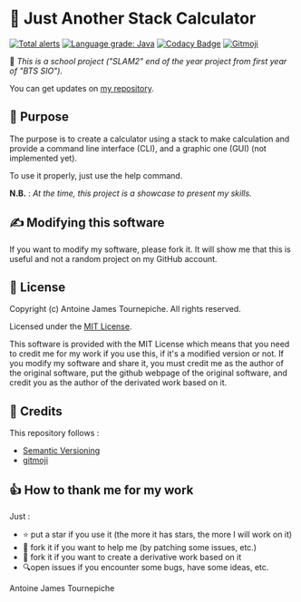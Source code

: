 # 🧮 Just Another Stack Calculator

[![Total alerts](https://img.shields.io/lgtm/alerts/g/AntoineJT/jasc.svg?logo=lgtm&logoWidth=18)](https://lgtm.com/projects/g/AntoineJT/jasc/alerts/) [![Language grade: Java](https://img.shields.io/lgtm/grade/java/g/AntoineJT/jasc.svg?logo=lgtm&logoWidth=18)](https://lgtm.com/projects/g/AntoineJT/jasc/context:java) [![Codacy Badge](https://api.codacy.com/project/badge/Grade/4f80841715e3436dad0800ac6bf72480)](https://www.codacy.com/manual/antoinejt.serveur/jasc?utm_source=github.com&amp;utm_medium=referral&amp;utm_content=AntoineJT/jasc&amp;utm_campaign=Badge_Grade) [![Gitmoji](https://img.shields.io/badge/gitmoji-%20😜%20😍-FFDD67.svg?style=flat-square)](https://gitmoji.carloscuesta.me)

🏫 *This is a school project ("SLAM2" end of the year project from first year of "BTS SIO").*

You can get updates on [my repository](https://github.com/AntoineJT/jasc/).

## 🥅 Purpose

The purpose is to create a calculator using a stack to make calculation and provide a command line interface (CLI), and a graphic one (GUI) (not implemented yet). 

To use it properly, just use the help command.

**N.B.** : *At the time, this project is a showcase to present my skills.*

## ✍️ Modifying this software

If you want to modify my software, please fork it. It will show me that this is useful and not a random project on my GitHub account.

## 📄 License

Copyright (c) Antoine James Tournepiche. All rights reserved.

Licensed under the [MIT License](https://github.com/AntoineJT/jasc/blob/master/LICENSE).

This software is provided with the MIT License which means that you need to credit me for my work if you use this, if it's a modified version or not.
If you modify my software and share it, you must credit me as the author of the original software, put the github webpage of the original software, and credit you as the author of the derivated work based on it.


## 📌 Credits

This repository follows :
- [Semantic Versioning](https://semver.org/)
- [gitmoji](https://gitmoji.carloscuesta.me/)

## 👍 How to thank me for my work

Just :
- ⭐️ put a star if you use it (the more it has stars, the more I will work on it)
- 🔀 fork it if you want to help me (by patching some issues, etc.)
- 🔀 fork it if you want to create a derivative work based on it
- 🔍open issues if you encounter some bugs, have some ideas, etc.

Antoine James Tournepiche
